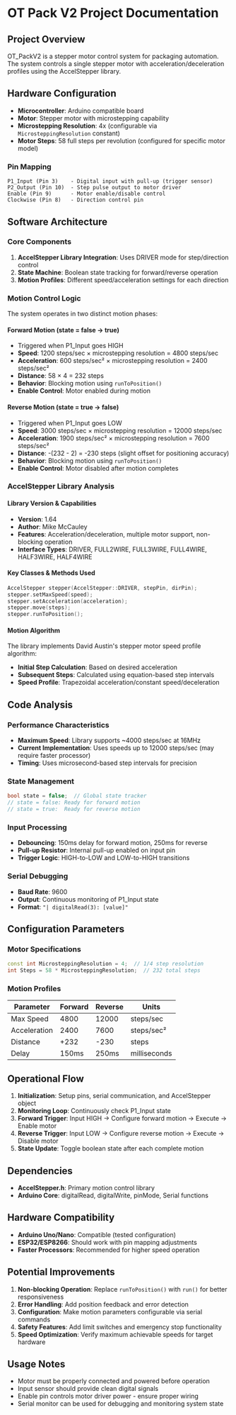 # OT Pack V2 Project Documentation

## Project Overview
OT_PackV2 is a stepper motor control system for packaging automation. The system controls a single stepper motor with acceleration/deceleration profiles using the AccelStepper library.

## Hardware Configuration
- **Microcontroller**: Arduino compatible board
- **Motor**: Stepper motor with microstepping capability
- **Microstepping Resolution**: 4x (configurable via `MicrosteppingResolution` constant)
- **Motor Steps**: 58 full steps per revolution (configured for specific motor model)

### Pin Mapping
```
P1_Input (Pin 3)    - Digital input with pull-up (trigger sensor)
P2_Output (Pin 10)  - Step pulse output to motor driver
Enable (Pin 9)      - Motor enable/disable control
Clockwise (Pin 8)   - Direction control pin
```

## Software Architecture

### Core Components
1. **AccelStepper Library Integration**: Uses DRIVER mode for step/direction control
2. **State Machine**: Boolean state tracking for forward/reverse operation
3. **Motion Profiles**: Different speed/acceleration settings for each direction

### Motion Control Logic
The system operates in two distinct motion phases:

#### Forward Motion (state = false → true)
- Triggered when P1_Input goes HIGH
- **Speed**: 1200 steps/sec × microstepping resolution = 4800 steps/sec
- **Acceleration**: 600 steps/sec² × microstepping resolution = 2400 steps/sec²
- **Distance**: 58 × 4 = 232 steps
- **Behavior**: Blocking motion using `runToPosition()`
- **Enable Control**: Motor enabled during motion

#### Reverse Motion (state = true → false)
- Triggered when P1_Input goes LOW
- **Speed**: 3000 steps/sec × microstepping resolution = 12000 steps/sec
- **Acceleration**: 1900 steps/sec² × microstepping resolution = 7600 steps/sec²
- **Distance**: -(232 - 2) = -230 steps (slight offset for positioning accuracy)
- **Behavior**: Blocking motion using `runToPosition()`
- **Enable Control**: Motor disabled after motion completes

### AccelStepper Library Analysis

#### Library Version & Capabilities
- **Version**: 1.64
- **Author**: Mike McCauley
- **Features**: Acceleration/deceleration, multiple motor support, non-blocking operation
- **Interface Types**: DRIVER, FULL2WIRE, FULL3WIRE, FULL4WIRE, HALF3WIRE, HALF4WIRE

#### Key Classes & Methods Used
```cpp
AccelStepper stepper(AccelStepper::DRIVER, stepPin, dirPin);
stepper.setMaxSpeed(speed);
stepper.setAcceleration(acceleration);
stepper.move(steps);
stepper.runToPosition();
```

#### Motion Algorithm
The library implements David Austin's stepper motor speed profile algorithm:
- **Initial Step Calculation**: Based on desired acceleration
- **Subsequent Steps**: Calculated using equation-based step intervals
- **Speed Profile**: Trapezoidal acceleration/constant speed/deceleration

## Code Analysis

### Performance Characteristics
- **Maximum Speed**: Library supports ~4000 steps/sec at 16MHz
- **Current Implementation**: Uses speeds up to 12000 steps/sec (may require faster processor)
- **Timing**: Uses microsecond-based step intervals for precision

### State Management
```cpp
bool state = false;  // Global state tracker
// state = false: Ready for forward motion
// state = true:  Ready for reverse motion
```

### Input Processing
- **Debouncing**: 150ms delay for forward motion, 250ms for reverse
- **Pull-up Resistor**: Internal pull-up enabled on input pin
- **Trigger Logic**: HIGH-to-LOW and LOW-to-HIGH transitions

### Serial Debugging
- **Baud Rate**: 9600
- **Output**: Continuous monitoring of P1_Input state
- **Format**: `"| digitalRead(3): [value]"`

## Configuration Parameters

### Motor Specifications
```cpp
const int MicrosteppingResolution = 4;  // 1/4 step resolution
int Steps = 58 * MicrosteppingResolution;  // 232 total steps
```

### Motion Profiles
| Parameter | Forward | Reverse | Units |
|-----------|---------|---------|--------|
| Max Speed | 4800 | 12000 | steps/sec |
| Acceleration | 2400 | 7600 | steps/sec² |
| Distance | +232 | -230 | steps |
| Delay | 150ms | 250ms | milliseconds |

## Operational Flow
1. **Initialization**: Setup pins, serial communication, and AccelStepper object
2. **Monitoring Loop**: Continuously check P1_Input state
3. **Forward Trigger**: Input HIGH → Configure forward motion → Execute → Enable motor
4. **Reverse Trigger**: Input LOW → Configure reverse motion → Execute → Disable motor
5. **State Update**: Toggle boolean state after each complete motion

## Dependencies
- **AccelStepper.h**: Primary motion control library
- **Arduino Core**: digitalRead, digitalWrite, pinMode, Serial functions

## Hardware Compatibility
- **Arduino Uno/Nano**: Compatible (tested configuration)
- **ESP32/ESP8266**: Should work with pin mapping adjustments
- **Faster Processors**: Recommended for higher speed operation

## Potential Improvements
1. **Non-blocking Operation**: Replace `runToPosition()` with `run()` for better responsiveness
2. **Error Handling**: Add position feedback and error detection
3. **Configuration**: Make motion parameters configurable via serial commands
4. **Safety Features**: Add limit switches and emergency stop functionality
5. **Speed Optimization**: Verify maximum achievable speeds for target hardware

## Usage Notes
- Motor must be properly connected and powered before operation
- Input sensor should provide clean digital signals
- Enable pin controls motor driver power - ensure proper wiring
- Serial monitor can be used for debugging and monitoring system state